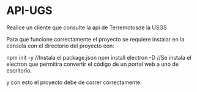 # API-UGS
Realice un cliente que consulte la api de Terremotosde la USGS

Para que funcione correctamente el proyecto se requiere instalar en la consola con el directorio del proyecto con:

npm init -y //Instala el package.json
npm install electron -D //Se instala el electron que permitira convertir el código de un portal web a uno de escritorio.

y con esto el proyecto debe de correr correctamente.
